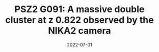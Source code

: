 ---
title: "PSZ2 G091: A massive double cluster at z   0.822 observed by the NIKA2 camera"
collection: "publications"
category: "co_procs"
permalink: /publications/2022EPJWC25700003A
link: https://ui.adsabs.harvard.edu/abs/2022EPJWC.25700003A/abstract
date: 2022-07-01
venue: "mm Universe @ NIKA2 - Observing the mm Universe with the NIKA2 Camera"
citation: "Muñoz-Echeverría, M., Adam, R., Ade, P., et al. (2022), mm Universe @ NIKA2 - Observing the mm Universe with the NIKA2 Camera, 257, 00033."
---